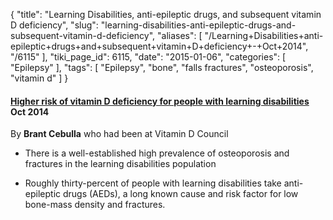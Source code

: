 {
    "title": "Learning Disabilities, anti-epileptic drugs, and subsequent vitamin D deficiency",
    "slug": "learning-disabilities-anti-epileptic-drugs-and-subsequent-vitamin-d-deficiency",
    "aliases": [
        "/Learning+Disabilities+anti-epileptic+drugs+and+subsequent+vitamin+D+deficiency+-+Oct+2014",
        "/6115"
    ],
    "tiki_page_id": 6115,
    "date": "2015-01-06",
    "categories": [
        "Epilepsy"
    ],
    "tags": [
        "Epilepsy",
        "bone",
        "falls fractures",
        "osteoporosis",
        "vitamin d"
    ]
}


#### [Higher risk of vitamin D deficiency for people with learning disabilities](http://www.thelearningdisabilitieself.net/2014/10/17/higher-risk-of-vitamin-d-deficiency-for-people-with-learning-disabilities/) Oct 2014

By  **Brant Cebulla**  who had been at Vitamin D Council

* There is a well-established high prevalence of osteoporosis and fractures in the learning disabilities population 

* Roughly thirty-percent of people with learning disabilities take anti-epileptic drugs (AEDs), a long known cause and risk factor for low bone-mass density and fractures.